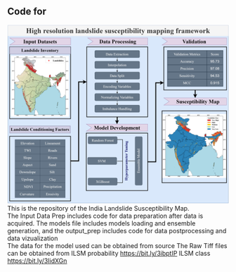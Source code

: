 ## Code for 

![graphical abstract drawio](https://github.com/der-knight/ILSM/blob/main/Images/graphical%20abstract.jpg)
This is the repository of the India Landslide Susceptibility Map.  
The Input Data Prep includes code for data preparation after data is acquired. 
The models file includes models loading and ensemble generation, and the output_prep includes code for data postprocessing and data vizualization  
The data for the model used can be obtained from source
The Raw Tiff files can be obtained from
ILSM probability https://bit.ly/3ibptIP
ILSM class https://bit.ly/3IidXGn
